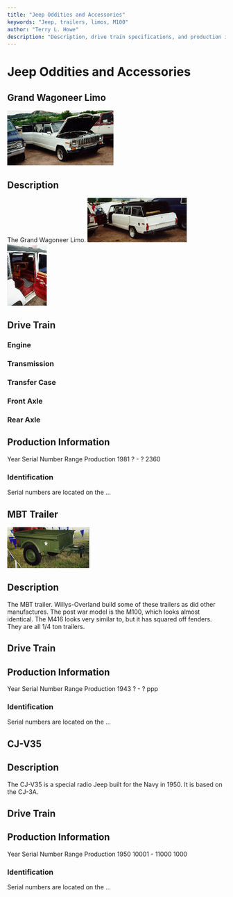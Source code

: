 ```yaml
---
title: "Jeep Oddities and Accessories"
keywords: "Jeep, trailers, limos, M100"
author: "Terry L. Howe"
description: "Description, drive train specifications, and production information for assorted Jeep oddities and trailers"
---
```


# Jeep Oddities and Accessories
## Grand Wagoneer Limo
[![Grand Wagoneer Limo Front View](/images/sjlimot.jpg)](/images/sjlimo.jpg)
## Description
The Grand Wagoneer Limo.
[![Grand Wagoneer Limo Back View](/images/sjlimobt.jpg)](/images/sjlimob.jpg)
[![Grand Wagoneer Limo Interior](/images/sjlimoit.jpg)](/images/sjlimoi.jpg)
## Drive Train
### Engine
### Transmission
### Transfer Case
### Front Axle
### Rear Axle
## Production Information
Year
Serial Number Range 
Production
1981
? - ?
2360
### Identification
Serial numbers are located on the ...
## MBT Trailer
[![MBT 1/4 ton trailer](/images/mbtt.jpg)](/images/mbt.jpg)
## Description
The MBT trailer.  Willys-Overland build some of these trailers
as did other manufactures.  The post war model is the M100, which
looks almost identical.  The M416 looks very similar to, but it
has squared off fenders.  They are all 1/4 ton trailers.
## Drive Train
## Production Information
Year
Serial Number Range 
Production
1943
? - ?
ppp
### Identification
Serial numbers are located on the ...
## CJ-V35
## Description
The CJ-V35 is a special radio Jeep built for the Navy in 1950.  It is
based on the CJ-3A.
## Drive Train
## Production Information
Year
Serial Number Range 
Production
1950
10001 - 11000
1000
### Identification
Serial numbers are located on the ...